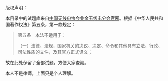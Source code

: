 版权声明：

本目录中的试题库来自[中国无线电协会业余无线电分会官网](http://www.crac.org.cn/Home/Index)。根据《中华人民共和国著作权法》第五条，第一款规定：

> 第五条　本法不适用于：
>
> （一）法律、法规，国家机关的决议、决定、命令和其他具有立法、行政、司法性质的文件，及其官方正式译文；

故在此处保留了全部试题，方便大家查阅。

本人不是律师，上面只是个人理解。
